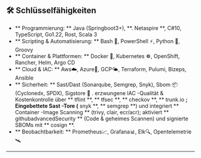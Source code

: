 ## 🛠️ Schlüsselfähigkeiten

- ** Programmierung: ** Java (Springboot3+), **. Netaspire **, C#10, TypeScript, Go1.22, Rost, Scala
  3
- ** Scripting & Automatisierung: ** Bash 🐚, PowerShell ⚡, Python 🐍, Groovy
- ** Container & Plattformen: ** Docker 🐳, Kubernetes ☸️, OpenShift, Rancher, Helm, Argo CD
- ** Cloud & IAC: ** Aws☁️, Azure🔷, GCP🌤️, Terraform, Pulumi, Bizeps, Ansible
- ** Sicherheit: ** Sast/Dast (Sonarqube, Semgrep, Snyk), Sbom 📦 (Cyclonedx, SPDX), Sigstore 🔏 .
  erzwungene IAC -Qualität & Kostenkontrolle über ** tflint **, ** tfsec **, ** checkov **, **
  trunk.io **; Eingebettete Sast -Tore (** snyk **, ** semgrep **) und integriert ** Container
  -Image Scanning ** (trivy, clair, ecr/acr); aktiviert ** githubadvancedSecurity ** (Code &
  geheimes Scannen) und signierte SBOMs mit ** cosign **.
- ** Beobachtbarkeit: ** Prometheus📈, Grafana📊, Elk🔍, Opentelemetrie 🛰️

---
